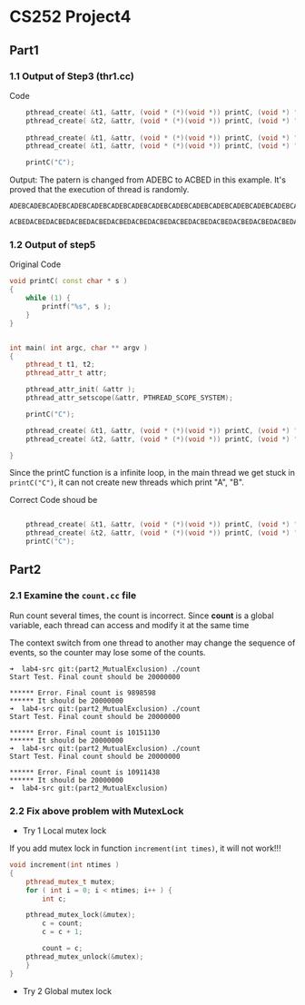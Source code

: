 # CS252 Project4


## Part1

### 1.1 Output of Step3 (thr1.cc)

Code

~~~cpp
	pthread_create( &t1, &attr, (void * (*)(void *)) printC, (void *) "A" );
	pthread_create( &t2, &attr, (void * (*)(void *)) printC, (void *) "B" );
	
	pthread_create( &t1, &attr, (void * (*)(void *)) printC, (void *) "D" );
	pthread_create( &t1, &attr, (void * (*)(void *)) printC, (void *) "E" );

	printC("C");
~~~

Output: The patern is changed from ADEBC to ACBED in this example. It's proved that the execution of thread is randomly.

~~~
ADEBCADEBCADEBCADEBCADEBCADEBCADEBCADEBCADEBCADEBCADEBCADEBCADEBCADEBCADEBCADEBCADEBCADEBCADEBCADEBCADEBCADEBCADEBC

ACBEDACBEDACBEDACBEDACBEDACBEDACBEDACBEDACBEDACBEDACBEDACBEDACBEDACBEDACBEDACBEDACBEDACBEDACBEDACBEDACBED
~~~

### 1.2 Output of step5

Original Code

~~~cpp
void printC( const char * s )
{
	while (1) {
		printf("%s", s );
	}
}


int main( int argc, char ** argv )
{
	pthread_t t1, t2;
	pthread_attr_t attr;

	pthread_attr_init( &attr );
	pthread_attr_setscope(&attr, PTHREAD_SCOPE_SYSTEM);

	printC("C");

	pthread_create( &t1, &attr, (void * (*)(void *)) printC, (void *) "A" );
	pthread_create( &t2, &attr, (void * (*)(void *)) printC, (void *) "B" );

}
~~~

Since the printC function is a infinite loop, in the main thread we get stuck in `printC("C")`, it can not create new threads which print "A", "B".

Correct Code shoud be 

~~~cpp

	pthread_create( &t1, &attr, (void * (*)(void *)) printC, (void *) "A" );
	pthread_create( &t2, &attr, (void * (*)(void *)) printC, (void *) "B" );
	printC("C");

~~~

## Part2

### 2.1 Examine the `count.cc` file 

Run count several times, the count is incorrect. Since **count** is a global variable, each thread can access and modify it at the same time

The context switch from one thread to another may change the sequence of events, so the counter may lose some of the counts.

~~~
➜  lab4-src git:(part2_MutualExclusion) ./count
Start Test. Final count should be 20000000

****** Error. Final count is 9898598
****** It should be 20000000
➜  lab4-src git:(part2_MutualExclusion) ./count
Start Test. Final count should be 20000000

****** Error. Final count is 10151130
****** It should be 20000000
➜  lab4-src git:(part2_MutualExclusion) ./count
Start Test. Final count should be 20000000

****** Error. Final count is 10911438
****** It should be 20000000
➜  lab4-src git:(part2_MutualExclusion)
~~~

### 2.2 Fix above problem with MutexLock

* Try 1 Local mutex lock

If you add mutex lock in function `increment(int times)`, it will not work!!!

~~~cpp
void increment(int ntimes )
{
	pthread_mutex_t mutex;
	for ( int i = 0; i < ntimes; i++ ) {
		int c;

	pthread_mutex_lock(&mutex);
		c = count;
		c = c + 1;

		count = c;
	pthread_mutex_unlock(&mutex);
	}
}
~~~

* Try 2 Global mutex lock







